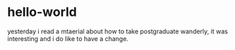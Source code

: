 # hello-world

yesterday i read a mtaerial about how to take postgraduate wanderly, it was interesting and i do like to have a change.
